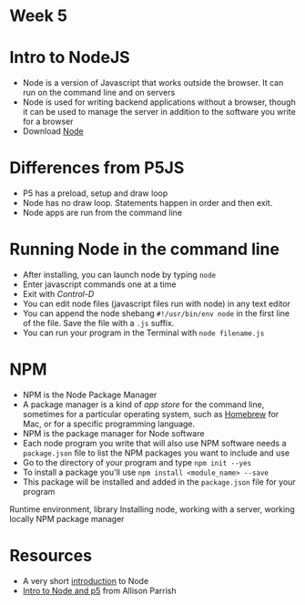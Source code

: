 # Week 5

# Intro to NodeJS
* Node is a version of Javascript that works outside the browser. It can run on the command line and on servers
* Node is used for writing backend applications without a browser, though it can be used to manage the server in addition to the software you write for a browser
* Download [Node](https://nodejs.org/en/)

# Differences from P5JS
* P5 has a preload, setup and draw loop
* Node has no draw loop. Statements happen in order and then exit.
* Node apps are run from the command line

# Running Node in the command line
* After installing, you can launch node by typing ```node```
* Enter javascript commands one at a time
* Exit with *Control-D*
* You can edit node files (javascript files run with node) in any text editor
* You can append the node shebang ```#!/usr/bin/env node``` in the first line of the file. Save the file with a ```.js``` suffix.
* You can run your program in the Terminal with ```node filename.js```

# NPM
* NPM is the Node Package Manager
* A package manager is a kind of *app store* for the command line, sometimes for a particular operating system, such as [Homebrew](http://brew.sh) for Mac, or for a specific programming language.
* NPM is the package manager for Node software
* Each node program you write that will also use NPM software needs a ```package.json``` file to list the NPM packages you want to include and use
* Go to the directory of your program and type ```npm init --yes```
* To install a package you'll use ```npm install <module_name> --save```
* This package will be installed and added in the ```package.json``` file for your program



Runtime environment, library
Installing node, working with a server, working locally
NPM package manager

# Resources

* A very short [introduction](https://glitch.com/edit/#!/first-app-node?path=README.md:1:0) to Node
* [Intro to Node and p5](https://creative-coding.decontextualize.com/node/) from Allison Parrish

